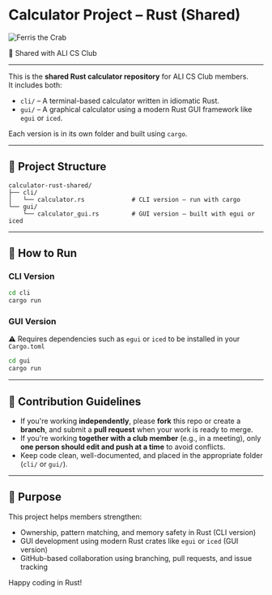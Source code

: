 #  Calculator Project – Rust (Shared)

![Ferris the Crab](https://www.rust-lang.org/static/images/ferris.gif)

👥 Shared with ALI CS Club

---

This is the **shared Rust calculator repository** for ALI CS Club members.  
It includes both:

- `cli/` – A terminal-based calculator written in idiomatic Rust.  
- `gui/` – A graphical calculator using a modern Rust GUI framework like `egui` or `iced`.

Each version is in its own folder and built using `cargo`.

---

## 📁 Project Structure

```
calculator-rust-shared/
├── cli/
│   └── calculator.rs             # CLI version – run with cargo
└── gui/
    └── calculator_gui.rs         # GUI version – built with egui or iced
```

---

## 🚀 How to Run

### CLI Version

```bash
cd cli
cargo run
```

### GUI Version

⚠️ Requires dependencies such as `egui` or `iced` to be installed in your `Cargo.toml`

```bash
cd gui
cargo run
```

---

## 🤝 Contribution Guidelines

- If you're working **independently**, please **fork** this repo or create a **branch**, and submit a **pull request** when your work is ready to merge.
- If you're working **together with a club member** (e.g., in a meeting), only **one person should edit and push at a time** to avoid conflicts.
- Keep code clean, well-documented, and placed in the appropriate folder (`cli/` or `gui/`).

---

## 🧠 Purpose

This project helps members strengthen:
- Ownership, pattern matching, and memory safety in Rust (CLI version)
- GUI development using modern Rust crates like `egui` or `iced` (GUI version)
- GitHub-based collaboration using branching, pull requests, and issue tracking

Happy coding in Rust!
